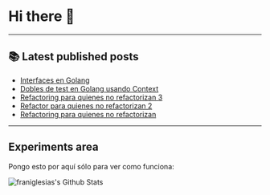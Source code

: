 # Hi there 👋

<!--
**franiglesias/franiglesias** is a ✨ _special_ ✨ repository because its `README.md` (this file) appears on your GitHub profile.

Here are some ideas to get you started:

- 🔭 I’m currently working on ...
- 🌱 I’m currently learning ...
- 👯 I’m looking to collaborate on ...
- 🤔 I’m looking for help with ...
- 💬 Ask me about ...
- 📫 How to reach me: ...
- 😄 Pronouns: ...
- ⚡ Fun fact: ...
-->


---

## 📚 Latest published posts
<!-- TB-FEED:START -->
- [Interfaces en Golang](https://franiglesias.github.io/golang-interface/)
- [Dobles de test en Golang usando Context](https://franiglesias.github.io/golang-stubs-with-context/)
- [Refactoring para quienes no refactorizan 3](https://franiglesias.github.io/intro_refactor_3/)
- [Refactor para quienes no refactorizan 2](https://franiglesias.github.io/intro_refactor_2/)
- [Refactoring para quienes no refactorizan](https://franiglesias.github.io/intro_refactor_1/)
<!-- TB-FEED:END -->


---

## Experiments area

Pongo esto por aquí sólo para ver como funciona:

<img alt="franiglesias's Github Stats" src="https://github-readme-stats.vercel.app/api?username=franiglesias&show_icons=true&hide_border=true" />
